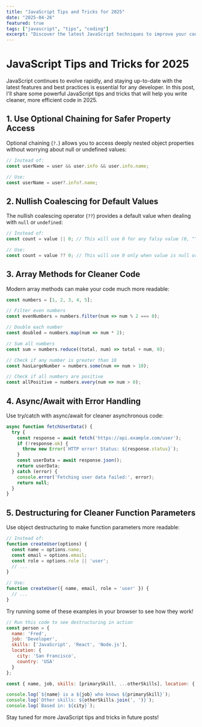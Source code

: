 ```yaml
---
title: "JavaScript Tips and Tricks for 2025"
date: "2025-04-26"
featured: true
tags: ["javascript", "tips", "coding"]
excerpt: "Discover the latest JavaScript techniques to improve your coding skills."
---
```


# JavaScript Tips and Tricks for 2025

JavaScript continues to evolve rapidly, and staying up-to-date with the latest features and best practices is essential for any developer. In this post, I'll share some powerful JavaScript tips and tricks that will help you write cleaner, more efficient code in 2025.

## 1. Use Optional Chaining for Safer Property Access

Optional chaining (`?.`) allows you to access deeply nested object properties without worrying about null or undefined values:

```javascript
// Instead of:
const userName = user && user.info && user.info.name;

// Use:
const userName = user?.info?.name;
```

## 2. Nullish Coalescing for Default Values

The nullish coalescing operator (`??`) provides a default value when dealing with `null` or `undefined`:

```javascript
// Instead of:
const count = value || 0; // This will use 0 for any falsy value (0, "", false)

// Use:
const count = value ?? 0; // This will use 0 only when value is null or undefined
```

## 3. Array Methods for Cleaner Code

Modern array methods can make your code much more readable:

```javascript
const numbers = [1, 2, 3, 4, 5];

// Filter even numbers
const evenNumbers = numbers.filter(num => num % 2 === 0);

// Double each number
const doubled = numbers.map(num => num * 2);

// Sum all numbers
const sum = numbers.reduce((total, num) => total + num, 0);

// Check if any number is greater than 10
const hasLargeNumber = numbers.some(num => num > 10);

// Check if all numbers are positive
const allPositive = numbers.every(num => num > 0);
```

## 4. Async/Await with Error Handling

Use try/catch with async/await for cleaner asynchronous code:

```javascript
async function fetchUserData() {
  try {
    const response = await fetch('https://api.example.com/user');
    if (!response.ok) {
      throw new Error(`HTTP error! Status: ${response.status}`);
    }
    const userData = await response.json();
    return userData;
  } catch (error) {
    console.error('Fetching user data failed:', error);
    return null;
  }
}
```

## 5. Destructuring for Cleaner Function Parameters

Use object destructuring to make function parameters more readable:

```javascript
// Instead of:
function createUser(options) {
  const name = options.name;
  const email = options.email;
  const role = options.role || 'user';
  // ...
}

// Use:
function createUser({ name, email, role = 'user' }) {
  // ...
}
```

Try running some of these examples in your browser to see how they work!

```javascript
// Run this code to see destructuring in action
const person = {
  name: 'Fred',
  job: 'Developer',
  skills: ['JavaScript', 'React', 'Node.js'],
  location: {
    city: 'San Francisco',
    country: 'USA'
  }
};

const { name, job, skills: [primarySkill, ...otherSkills], location: { city } } = person;

console.log(`${name} is a ${job} who knows ${primarySkill}`);
console.log(`Other skills: ${otherSkills.join(', ')}`);
console.log(`Based in: ${city}`);
```

Stay tuned for more JavaScript tips and tricks in future posts!
